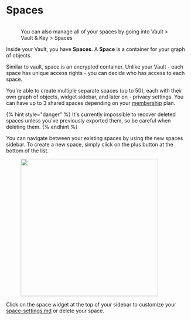 # Spaces

<figure><img src="../../../.gitbook/assets/image (11).png" alt=""><figcaption><p>You can also manage all of your spaces by going into Vault > Vault &#x26; Key > Spaces</p></figcaption></figure>

Inside your Vault, you have **Spaces**. A **Space** is a container for your graph of objects.

Similar to vault, space is an encrypted container. Unlike your Vault - each space has unique access rights - you can decide who has access to each space.

You’re able to create multiple separate spaces (up to 50), each with their own graph of objects, widget sidebar, and later on - privacy settings. You can have up to 3 shared spaces depending on your [membership](../../advanced/monetization.md) plan.

{% hint style="danger" %}
It's currently impossible to recover deleted spaces unless you've previously exported them, so be careful when deleting them.
{% endhint %}

You can navigate between your existing spaces by using the new spaces sidebar. To create a new space, simply click on the plus button at the bottom of the list.

<figure><img src="../../../.gitbook/assets/image (52).png" alt="" width="375"><figcaption></figcaption></figure>

Click on the space widget at the top of your sidebar to customize your [space-settings.md](../../advanced/settings/space-settings.md "mention") or delete your space.
